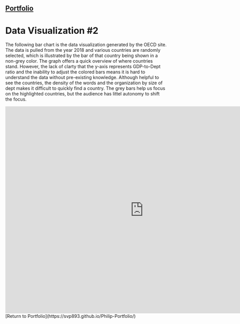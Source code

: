 ## [Portfolio](https://svp893.github.io/Philip-Portfolio/)

# Data Visualization #2

The following bar chart is the data visualization generated by the OECD site. The data is pulled from the year 2018 and various countries are randomly selected, which is illustrated by the bar of that country being shown in a non-grey color. The graph offers a quick overview of where countries stand. However, the lack of clarty that the y-axis represents GDP-to-Dept ratio and the inability to adjust the colored bars means it is hard to understand the data without pre-existing knowledge. Although helpful to see the countries, the density of the words and the organization by size of dept makes it difficult to quickly find a country. The grey bars help us focus on the highlighted countries, but the audience has littel autonomy to shift the focus. 

<iframe src="https://data.oecd.org/chart/6OkS" width="860" height="645" style="border: 0" mozallowfullscreen="true" webkitallowfullscreen="true" allowfullscreen="true"><a href="https://data.oecd.org/chart/6OkS" target="_blank">OECD Chart: General government debt, Total, % of GDP, Annual, 2018</a></iframe>
<br>
[Return to Portfolio](https://svp893.github.io/Philip-Portfolio/)
